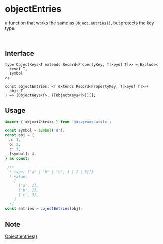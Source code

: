# objectEntries

a function that works the same as `Object.entries()`, but protects the key type.

<br />

## Interface
```tsx
type ObjectKeys<T extends Record<PropertyKey, T[keyof T]>> = Exclude<
  keyof T,
  symbol
>;

const objectEntries: <T extends Record<PropertyKey, T[keyof T]>>(
  obj: T
) => [ObjectKeys<T>, T[ObjectKeys<T>]][];
```

## Usage
```ts
import { objectEntries } from '@devgrace/utils';

const symbol = Symbol('d');
const obj = {
  a: 1,
  b: 2,
  c: 3,
  [symbol]: 4,
} as const;

 /**
  * type: ["a" | "b" | "c", 1 | 2 | 3][]
  * value: 
    [
      ['a', 1],
      ['b', 2],
      ['c', 3],
    ]
  */
const entries = objectEntries(obj);
```

## Note
[Object.entries()](https://developer.mozilla.org/en-US/docs/Web/JavaScript/Reference/Global_Objects/Object/entries)